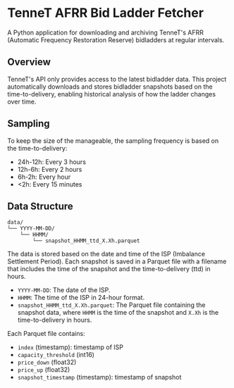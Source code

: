 # TenneT AFRR Bid Ladder Fetcher

A Python application for downloading and archiving TenneT's AFRR (Automatic Frequency Restoration Reserve) bidladders at regular intervals.

## Overview

TenneT's API only provides access to the latest bidladder data. This project automatically downloads and stores bidladder snapshots based on the time-to-delivery, enabling historical analysis of how the ladder changes over time.

## Sampling
To keep the size of the manageable, the sampling frequency is based on the time-to-delivery:

- 24h-12h: Every 3 hours
- 12h-6h: Every 2 hours
- 6h-2h: Every hour
- <2h: Every 15 minutes

## Data Structure
```
data/
└── YYYY-MM-DD/
    └── HHMM/
        └── snapshot_HHMM_ttd_X.Xh.parquet
```

The data is stored based on the date and time of the ISP (Imbalance Settlement Period). Each snapshot is saved in a Parquet file with a filename that includes the time of the snapshot and the time-to-delivery (ttd) in hours.

- `YYYY-MM-DD`: The date of the ISP.
- `HHMM`: The time of the ISP in 24-hour format.
- `snapshot_HHMM_ttd_X.Xh.parquet`: The Parquet file containing the snapshot data, where `HHMM` is the time of the snapshot and `X.Xh` is the time-to-delivery in hours.

Each Parquet file contains:

- `index` (timestamp): timestamp of ISP
- `capacity_threshold` (int16)
- `price_down` (float32)
- `price_up` (float32)
- `snapshot_timestamp` (timestamp): timestamp of snapshot
